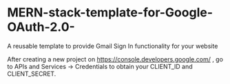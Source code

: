 # MERN-stack-template-for-Google-OAuth-2.0-
A reusable template to provide Gmail Sign In functionality for your website 

After creating a new project on https://console.developers.google.com/ , go to APIs and Services -> Credentials to obtain your CLIENT_ID and CLIENT_SECRET.
